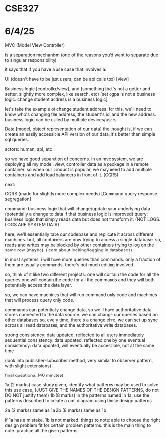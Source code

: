# CSE327 
# 6/4/25

MVC (Model View Controller)

is a separation mechanism (one of the reasons you'd want to separate due to singular responsibility)

it says that if you have a use case that involves a:

UI (doesn't have to be just users, can be api calls too) [view]

Business logic [controller/view], and (something that's not a getter and setter, slightly more complex, like search, etc)
[set cgpa is not a business logic. change student address is a business logic]

let's take the example of change student address. for this, we'll need to know who's changing the address, the student's id, and the new address.
business logic can be called by multiple devices/users

Data [model, object representation of our data]
the thought is, if we can create an easily accessible API version of our data, it's better than simple sql queries.

actors: human, api, etc

so we have good separation of concerns.
in an mvc system, we are deploying all my model, view, controller data as a package in a remote container.
so when our product is popular, we may need to add multiple containers and add load balancers in front of it. (CQRS)

next: 

CQRS (made for slightly more complex needs) [Command query response segregation]

command: business logic that will change/update your underlying data (potentially a change to data if that business logic is improved)
query: business logic that simply reads data but does not transform it. (NOT LOGS. LOGS ARE SYSTEM DATA)

here, we'll essentially take our codebase and replicate it across different machines. but, all containers are now trying to access a single database.
so, reads and writes may be blocked by other containers trying to log on the same row (maybe).
(learn about locking/logging in databases)

in most systems, i will have more queries than commands. only a fraction of them are usually commands. there's not much editing involved.

so, think of it like two different projects:
one will contain the code for all the queries
one will contain the code for all the commands
and they will both potentially access the data layer.

so, we can have machines that will run command only code
and machines that will process query only code.

commands can potentially change data, so we'll have authoritative data stores connected to the data source.
we can change our queries based on other databases
so, every time, there's a change ehre, we can set up sync across all read databases, and the authoritative write databases.

strong consistency: data updated, reflected to all users immediately
sequential consistency: data updated, reflected one by one
eventual consistency: data updated, will eventually be accessible, not at the same time

(look into publisher-subscriber method, very similar to observer pattern, with slight extensions)

final questions: (40 minutes)

1a (2 marks) case study given, identify what patterns may be used to solve this use case, (JUST GIVE THE NAMES OF THE DESIGN PATTERNS, do not DO NOT justify them)
1b (8 marks) in the patterns named in 1a, use the patterns described to create a uml diagram using those design patterns

2a (2 marks) same as 1a
2b (8 marks) same as 1b

if 1a has a mistake, 1b is not marked. things to note: able to choose the right design problem fit for certain problem patterns. this is the main thing to note. practice all the given patterns.